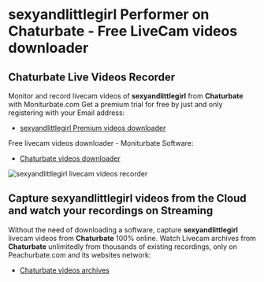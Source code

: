 # sexyandlittlegirl Performer on Chaturbate - Free LiveCam videos downloader

## Chaturbate Live Videos Recorder

Monitor and record livecam videos of **sexyandlittlegirl** from **Chaturbate** with Moniturbate.com
Get a premium trial for free by just and only registering with your Email address:
* [sexyandlittlegirl Premium videos downloader](https://moniturbate.com/request-demo-licence-key.html)

Free livecam videos downloader - Moniturbate Software:
* [Chaturbate videos downloader](https://moniturbate.com/moniturbate-download-software.html)

![sexyandlittlegirl livecam videos recorder](https://peachurnet.com/templates/moniturbate-software.png)


## Capture sexyandlittlegirl videos from the Cloud and watch your recordings on Streaming

Without the need of downloading a software, capture **sexyandlittlegirl** livecam videos from **Chaturbate** 100% online.
Watch Livecam archives from **Chaturbate** unlimitedly from thousands of existing recordings, only on Peachurbate.com and its websites network:
* [Chaturbate videos archives](https://peachurnet.com/)